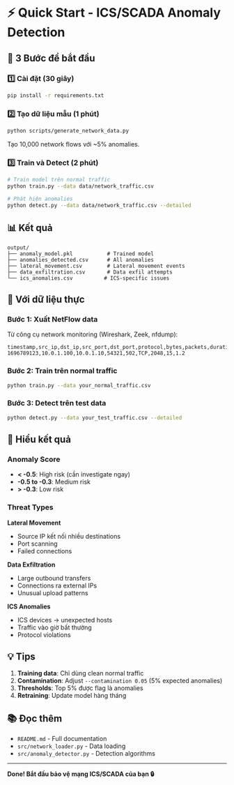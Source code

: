 # ⚡ Quick Start - ICS/SCADA Anomaly Detection

## 🎯 3 Bước để bắt đầu

### 1️⃣ Cài đặt (30 giây)

```bash
pip install -r requirements.txt
```

### 2️⃣ Tạo dữ liệu mẫu (1 phút)

```bash
python scripts/generate_network_data.py
```

Tạo 10,000 network flows với ~5% anomalies.

### 3️⃣ Train và Detect (2 phút)

```bash
# Train model trên normal traffic
python train.py --data data/network_traffic.csv

# Phát hiện anomalies
python detect.py --data data/network_traffic.csv --detailed
```

## 📊 Kết quả

```
output/
├── anomaly_model.pkl           # Trained model
├── anomalies_detected.csv      # All anomalies
├── lateral_movement.csv        # Lateral movement events
├── data_exfiltration.csv       # Data exfil attempts
└── ics_anomalies.csv          # ICS-specific issues
```

## 🔧 Với dữ liệu thực

### Bước 1: Xuất NetFlow data

Từ công cụ network monitoring (Wireshark, Zeek, nfdump):

```csv
timestamp,src_ip,dst_ip,src_port,dst_port,protocol,bytes,packets,duration
1696789123,10.0.1.100,10.0.1.10,54321,502,TCP,2048,15,1.2
```

### Bước 2: Train trên normal traffic

```bash
python train.py --data your_normal_traffic.csv
```

### Bước 3: Detect trên test data

```bash
python detect.py --data your_test_traffic.csv --detailed
```

## 🚨 Hiểu kết quả

### Anomaly Score
- **< -0.5**: High risk (cần investigate ngay)
- **-0.5 to -0.3**: Medium risk
- **> -0.3**: Low risk

### Threat Types

**Lateral Movement**
- Source IP kết nối nhiều destinations
- Port scanning
- Failed connections

**Data Exfiltration**
- Large outbound transfers
- Connections ra external IPs
- Unusual upload patterns

**ICS Anomalies**
- ICS devices → unexpected hosts
- Traffic vào giờ bất thường
- Protocol violations

## 💡 Tips

1. **Training data**: Chỉ dùng clean normal traffic
2. **Contamination**: Adjust `--contamination 0.05` (5% expected anomalies)
3. **Thresholds**: Top 5% được flag là anomalies
4. **Retraining**: Update model hàng tháng

## 📚 Đọc thêm

- `README.md` - Full documentation
- `src/network_loader.py` - Data loading
- `src/anomaly_detector.py` - Detection algorithms

---

**Done! Bắt đầu bảo vệ mạng ICS/SCADA của bạn 🔒**
